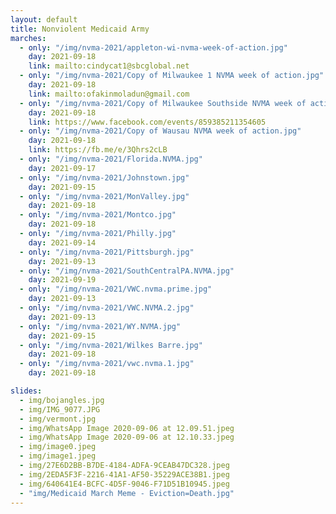 ```yaml
---
layout: default
title: Nonviolent Medicaid Army
marches:
  - only: "/img/nvma-2021/appleton-wi-nvma-week-of-action.jpg"
    day: 2021-09-18
    link: mailto:cindycat1@sbcglobal.net
  - only: "/img/nvma-2021/Copy of Milwaukee 1 NVMA week of action.jpg"
    day: 2021-09-18
    link: mailto:ofakinmoladun@gmail.com
  - only: "/img/nvma-2021/Copy of Milwaukee Southside NVMA week of action_.jpg"
    day: 2021-09-18
    link: https://www.facebook.com/events/859385211354605
  - only: "/img/nvma-2021/Copy of Wausau NVMA week of action.jpg"
    day: 2021-09-18
    link: https://fb.me/e/3Qhrs2cLB
  - only: "/img/nvma-2021/Florida.NVMA.jpg"
    day: 2021-09-17
  - only: "/img/nvma-2021/Johnstown.jpg"
    day: 2021-09-15
  - only: "/img/nvma-2021/MonValley.jpg"
    day: 2021-09-18
  - only: "/img/nvma-2021/Montco.jpg"
    day: 2021-09-18
  - only: "/img/nvma-2021/Philly.jpg"
    day: 2021-09-14
  - only: "/img/nvma-2021/Pittsburgh.jpg"
    day: 2021-09-13
  - only: "/img/nvma-2021/SouthCentralPA.NVMA.jpg"
    day: 2021-09-19
  - only: "/img/nvma-2021/VWC.nvma.prime.jpg"
    day: 2021-09-13
  - only: "/img/nvma-2021/VWC.NVMA.2.jpg"
    day: 2021-09-13
  - only: "/img/nvma-2021/WY.NVMA.jpg"
    day: 2021-09-15
  - only: "/img/nvma-2021/Wilkes Barre.jpg"
    day: 2021-09-18
  - only: "/img/nvma-2021/vwc.nvma.1.jpg"
    day: 2021-09-18

slides:
  - img/bojangles.jpg
  - img/IMG_9077.JPG
  - img/vermont.jpg
  - img/WhatsApp Image 2020-09-06 at 12.09.51.jpeg
  - img/WhatsApp Image 2020-09-06 at 12.10.33.jpeg
  - img/image0.jpeg
  - img/image1.jpeg
  - img/27E6D2BB-B7DE-4184-ADFA-9CEAB47DC328.jpeg
  - img/2EDA5F3F-2216-41A1-AF50-35229ACE38B1.jpeg
  - img/640641E4-BCFC-4D5F-9046-F71D51B10945.jpeg
  - "img/Medicaid March Meme - Eviction=Death.jpg"
---
```

